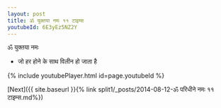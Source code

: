 ```yaml
---
layout: post
title: ॐ युक्तया नमः ११ टाइम्स
youtubeId: 6E3yEz5NZ2Y
---
```

 
 
 ॐ युक्तया नमः  
 
 -  जो हर होने के साथ विलीन हो जाता है 
 
  
 
  
 
 
 
 
 
 


{% include youtubePlayer.html id=page.youtubeId %}
 
[Next]({{ site.baseurl }}{% link  split1/_posts/2014-08-12-ॐ परिधीने नमः ११ टाइम्स.md%})
 
